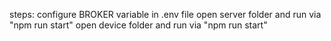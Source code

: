 steps:
configure BROKER variable in .env file
open server folder and run via "npm run start"
open device folder and run via "npm run start"
